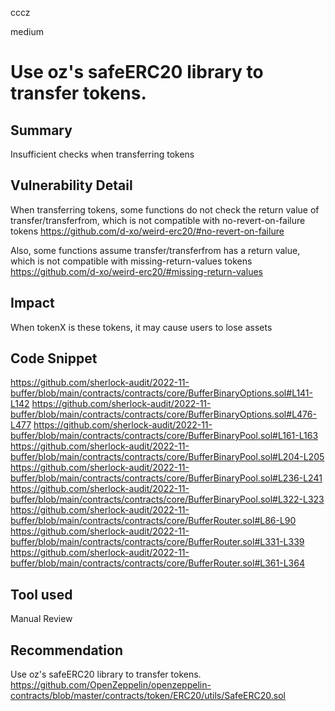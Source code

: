 cccz

medium

# Use oz's safeERC20 library to transfer tokens.

## Summary
Insufficient checks when transferring tokens
## Vulnerability Detail
When transferring tokens, some functions do not check the return value of transfer/transferfrom, which is not compatible with no-revert-on-failure tokens
https://github.com/d-xo/weird-erc20/#no-revert-on-failure

Also, some functions assume transfer/transferfrom has a return value, which is not compatible with missing-return-values tokens
https://github.com/d-xo/weird-erc20/#missing-return-values
## Impact
When tokenX is these tokens, it may cause users to lose assets
## Code Snippet
https://github.com/sherlock-audit/2022-11-buffer/blob/main/contracts/contracts/core/BufferBinaryOptions.sol#L141-L142
https://github.com/sherlock-audit/2022-11-buffer/blob/main/contracts/contracts/core/BufferBinaryOptions.sol#L476-L477
https://github.com/sherlock-audit/2022-11-buffer/blob/main/contracts/contracts/core/BufferBinaryPool.sol#L161-L163
https://github.com/sherlock-audit/2022-11-buffer/blob/main/contracts/contracts/core/BufferBinaryPool.sol#L204-L205
https://github.com/sherlock-audit/2022-11-buffer/blob/main/contracts/contracts/core/BufferBinaryPool.sol#L236-L241
https://github.com/sherlock-audit/2022-11-buffer/blob/main/contracts/contracts/core/BufferBinaryPool.sol#L322-L323
https://github.com/sherlock-audit/2022-11-buffer/blob/main/contracts/contracts/core/BufferRouter.sol#L86-L90
https://github.com/sherlock-audit/2022-11-buffer/blob/main/contracts/contracts/core/BufferRouter.sol#L331-L339
https://github.com/sherlock-audit/2022-11-buffer/blob/main/contracts/contracts/core/BufferRouter.sol#L361-L364
## Tool used

Manual Review

## Recommendation
Use oz's safeERC20 library to transfer tokens.
https://github.com/OpenZeppelin/openzeppelin-contracts/blob/master/contracts/token/ERC20/utils/SafeERC20.sol